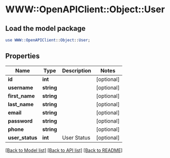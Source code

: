 # WWW::OpenAPIClient::Object::User

## Load the model package
```perl
use WWW::OpenAPIClient::Object::User;
```

## Properties
Name | Type | Description | Notes
------------ | ------------- | ------------- | -------------
**id** | **int** |  | [optional] 
**username** | **string** |  | [optional] 
**first_name** | **string** |  | [optional] 
**last_name** | **string** |  | [optional] 
**email** | **string** |  | [optional] 
**password** | **string** |  | [optional] 
**phone** | **string** |  | [optional] 
**user_status** | **int** | User Status | [optional] 

[[Back to Model list]](../README.md#documentation-for-models) [[Back to API list]](../README.md#documentation-for-api-endpoints) [[Back to README]](../README.md)


